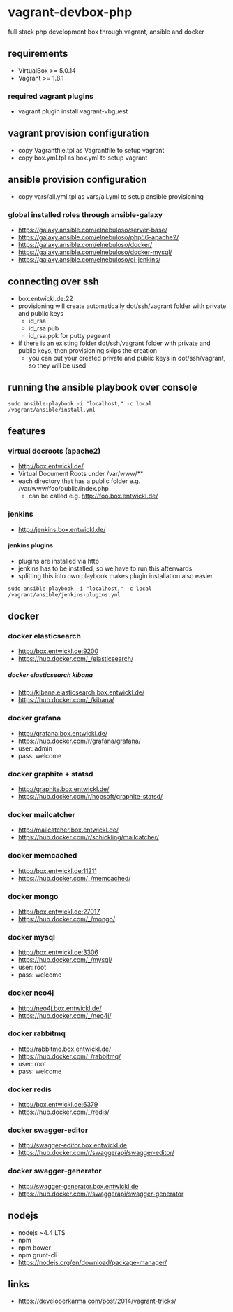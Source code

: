 # vagrant-devbox-php

full stack php development box through vagrant, ansible and docker

## requirements

* VirtualBox >= 5.0.14
* Vagrant >= 1.8.1

### required vagrant plugins

* vagrant plugin install vagrant-vbguest

## vagrant provision configuration

* copy Vagrantfile.tpl as Vagrantfile to setup vagrant
* copy box.yml.tpl as box.yml to setup vagrant

## ansible provision configuration

* copy vars/all.yml.tpl as vars/all.yml to setup ansible provisioning

### global installed roles through ansible-galaxy

* https://galaxy.ansible.com/elnebuloso/server-base/
* https://galaxy.ansible.com/elnebuloso/php56-apache2/
* https://galaxy.ansible.com/elnebuloso/docker/
* https://galaxy.ansible.com/elnebuloso/docker-mysql/
* https://galaxy.ansible.com/elnebuloso/ci-jenkins/

## connecting over ssh

* box.entwickl.de:22
* provisioning will create automatically dot/ssh/vagrant folder with private and public keys
  * id_rsa
  * id_rsa.pub
  * id_rsa.ppk for putty pageant
* if there is an existing folder dot/ssh/vagrant folder with private and public keys, then provisioning skips the creation
  * you can put your created private and public keys in dot/ssh/vagrant, so they will be used

## running the ansible playbook over console

```
sudo ansible-playbook -i "localhost," -c local /vagrant/ansible/install.yml
```

## features

### virtual docroots (apache2)

* http://box.entwickl.de/
* Virtual Document Roots under /var/www/**
* each directory that has a public folder e.g. /var/www/foo/public/index.php
  * can be called e.g. http://foo.box.entwickl.de/









### jenkins

* http://jenkins.box.entwickl.de/

#### jenkins plugins

* plugins are installed via http
* jenkins has to be installed, so we have to run this afterwards
* splitting this into own playbook makes plugin installation also easier

```
sudo ansible-playbook -i "localhost," -c local /vagrant/ansible/jenkins-plugins.yml
```

## docker

### docker elasticsearch

* http://box.entwickl.de:9200
* https://hub.docker.com/_/elasticsearch/

##### docker elasticsearch kibana

* http://kibana.elasticsearch.box.entwickl.de/
* https://hub.docker.com/_/kibana/

### docker grafana

* http://grafana.box.entwickl.de/
* https://hub.docker.com/r/grafana/grafana/
* user: admin
* pass: welcome

### docker graphite + statsd

* http://graphite.box.entwickl.de/
* https://hub.docker.com/r/hopsoft/graphite-statsd/

### docker mailcatcher

* http://mailcatcher.box.entwickl.de/
* https://hub.docker.com/r/schickling/mailcatcher/

### docker memcached

* http://box.entwickl.de:11211
* https://hub.docker.com/_/memcached/

### docker mongo

* http://box.entwickl.de:27017
* https://hub.docker.com/_/mongo/

### docker mysql

* http://box.entwickl.de:3306
* https://hub.docker.com/_/mysql/
* user: root
* pass: welcome

### docker neo4j

* http://neo4j.box.entwickl.de/
* https://hub.docker.com/_/neo4j/

### docker rabbitmq

* http://rabbitmq.box.entwickl.de/
* https://hub.docker.com/_/rabbitmq/
* user: root
* pass: welcome

### docker redis

* http://box.entwickl.de:6379
* https://hub.docker.com/_/redis/

### docker swagger-editor

* http://swagger-editor.box.entwickl.de
* https://hub.docker.com/r/swaggerapi/swagger-editor/

### docker swagger-generator

* http://swagger-generator.box.entwickl.de
* https://hub.docker.com/r/swaggerapi/swagger-generator

## nodejs

* nodejs ~4.4 LTS
* npm
* npm bower
* npm grunt-cli
* https://nodejs.org/en/download/package-manager/

## links

* https://developerkarma.com/post/2014/vagrant-tricks/